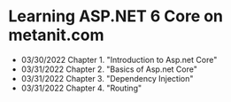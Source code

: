# Learning ASP.NET 6 Core on metanit.com
<p>
  <ul>
    <li>03/30/2022 Chapter 1. "Introduction to Asp.net Core"</li>
    <li>03/31/2022 Chapter 2. "Basics of Asp.net Core"</li>
    <li>03/31/2022 Chapter 3. "Dependency Injection"</li>
    <li>03/31/2022 Chapter 4. "Routing"</li>
  </ul>
</p>
